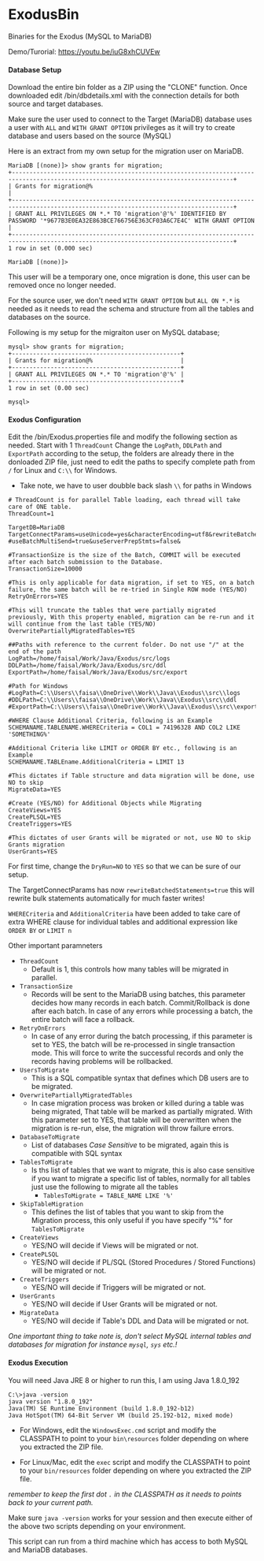 # ExodusBin
Binaries for the Exodus (MySQL to MariaDB)

Demo/Turorial: https://youtu.be/iuG8xhCUVEw

#### Database Setup
Download the entire bin folder as a ZIP using the "CLONE" function. Once downloaded edit /bin/dbdetails.xml with the connection details for both source and target databases. 

Make sure the user used to connect to the Target (MariaDB) database uses a user with `ALL` and `WITH GRANT OPTION` privileges as it will try to create database and users based on the source (MySQL)

Here is an extract from my own setup for the migration user on MariaDB.
```
MariaDB [(none)]> show grants for migration;
+-------------------------------------------------------------------------------------------------------------------------------------+
| Grants for migration@%                                                                                                              |
+-------------------------------------------------------------------------------------------------------------------------------------+
| GRANT ALL PRIVILEGES ON *.* TO 'migration'@'%' IDENTIFIED BY PASSWORD '*9677B3E0EA32E863BCE766756E363CF03A6C7E4C' WITH GRANT OPTION |
+-------------------------------------------------------------------------------------------------------------------------------------+
1 row in set (0.000 sec)

MariaDB [(none)]>
```

This user will be a temporary one, once migration is done, this user can be removed once no longer needed.

For the source user, we don't need `WITH GRANT OPTION` but `ALL ON *.*` is needed as it needs to read the schema and structure from all the tables and databases on the source.

Following is my setup for the migraiton user on MySQL database;
```
mysql> show grants for migration;
+------------------------------------------------+
| Grants for migration@%                         |
+------------------------------------------------+
| GRANT ALL PRIVILEGES ON *.* TO 'migration'@'%' |
+------------------------------------------------+
1 row in set (0.00 sec)

mysql>
```

#### Exodus Configuration

Edit the /bin/Exodus.properties file and modify the following section as needed. Start with 1 `ThreadCount` Change the `LogPath`, `DDLPath` and `ExportPath` according to the setup, the folders are already there in the donloaded ZIP file, just need to edit the paths to specify complete path from `/` for Linux and `C:\\` for Windows. 

- Take note, we have to user doubble back slash `\\` for paths  in Windows

```
# ThreadCount is for parallel Table loading, each thread will take care of ONE table.
ThreadCount=1

TargetDB=MariaDB
TargetConnectParams=useUnicode=yes&characterEncoding=utf8&rewriteBatchedStatements=true
#useBatchMultiSend=true&useServerPrepStmts=false&

#TransactionSize is the size of the Batch, COMMIT will be executed after each batch submission to the Database.
TransactionSize=10000

#This is only applicable for data migration, if set to YES, on a batch failure, the same batch will be re-tried in Single ROW mode (YES/NO)
RetryOnErrors=YES

#This will truncate the tables that were partially migrated previously, With this property enabled, migration can be re-run and it will continue from the last table (YES/NO)
OverwritePartiallyMigratedTables=YES

##Paths with reference to the current folder. Do not use "/" at the end of the path
LogPath=/home/faisal/Work/Java/Exodus/src/logs
DDLPath=/home/faisal/Work/Java/Exodus/src/ddl
ExportPath=/home/faisal/Work/Java/Exodus/src/export

#Path for Windows
#LogPath=C:\\Users\\faisa\\OneDrive\\Work\\Java\\Exodus\\src\\logs
#DDLPath=C:\\Users\\faisa\\OneDrive\\Work\\Java\\Exodus\\src\\ddl
#ExportPath=C:\\Users\\faisa\\OneDrive\\Work\\Java\\Exodus\\src\\export

#WHERE Clause Additional Criteria, following is an Example
SCHEMANAME.TABLENAME.WHERECriteria = COL1 = 74196328 AND COL2 LIKE 'SOMETHING%'

#Additional Criteria like LIMIT or ORDER BY etc., following is an Example
SCHEMANAME.TABLEname.AdditionalCriteria = LIMIT 13

#This dictates if Table structure and data migration will be done, use NO to skip
MigrateData=YES

#Create (YES/NO) for Additional Objects while Migrating
CreateViews=YES
CreatePLSQL=YES
CreateTriggers=YES

#This dictates of user Grants will be migrated or not, use NO to skip Grants migration
UserGrants=YES
```

For first time, change the `DryRun=NO` to `YES` so that we can be sure of our setup.

The TargetConnectParams has now `rewriteBatchedStatements=true` this will rewrite bulk statements automatically for much faster writes!

`WHERECriteria` and `AdditionalCriteria` have been added to take care of extra WHERE clause for individual tables and additional expression like `ORDER BY` or `LIMIT n`

Other important paramneters

- `ThreadCount`
  - Default is 1, this controls how many tables will be migrated in parallel.
- `TransactionSize`
  - Records will be sent to the MariaDB using batches, this parameter decides how many records in each batch. Commit/Rollback is done after each batch. In case of any errors while processing a batch, the entire batch will face a rollback.
- `RetryOnErrors`
  - In case of any error during the batch processing, if this parameter is set to YES, the batch will be re-processed in single transaction mode. This will force to write the successful records and only the records having problems will be rollbacked.
- `UsersToMigrate`
  - This is a SQL compatible syntax that defines which DB users are to be migrated.
- `OverwritePartiallyMigratedTables`
  - In case migration process was broken or killed during a table was being migrated, That table will be marked as partially migrated. With this parameter set to YES, that table will be overwritten when the migration is re-run, else, the migration will throw failure errors.
- `DatabaseToMigrate`
  - List of databases *Case Sensitive* to be migrated, again this is compatible with SQL syntax
- `TablesToMigrate`
  - Is ths list of tables that we want to migrate, this is also case sensitive if you want to migrate a specific list of tables, normally for all tables just use the following to migrate all the tables
    - `TablesToMigrate = TABLE_NAME LIKE '%'`
- `SkipTableMigration`
  - This defines the list of tables that you want to skip from the Migration process, this only useful if you have specify "%" for `TablesToMigrate`
- `CreateViews`
  - YES/NO will decide if Views will be migrated or not.
- `CreatePLSQL`
  - YES/NO will decide if PL/SQL (Stored Procedures / Stored Functions) will be migrated or not.
- `CreateTriggers`
  - YES/NO will decide if Triggers will be migrated or not.
- `UserGrants`
  - YES/NO will decide if User Grants will be migrated or not.
- `MigrateData`
  - YES/NO will decide if Table's DDL and Data will be migrated or not.

*One important thing to take note is, don't select MySQL internal tables and databases for migration for instance `mysql`, `sys` etc.!*

#### Exodus Execution

You will need Java JRE 8 or higher to run this, I am using Java 1.8.0_192

```
C:\>java -version
java version "1.8.0_192"
Java(TM) SE Runtime Environment (build 1.8.0_192-b12)
Java HotSpot(TM) 64-Bit Server VM (build 25.192-b12, mixed mode)
```

- For Windows, edit the `WindowsExec.cmd` script and modify the CLASSPATH to point to your `bin\resources` folder depending on where you extracted the ZIP file.

- For Linux/Mac, edit the `exec` script and modify the CLASSPATH to point to your `bin/resources` folder depending on where you extracted the ZIP file.

*remember to keep the first dot `.` in the CLASSPATH as it needs to points back to your current path.*

Make sure `java -version` works for your session and then execute either of the above two scripts depending on your environment.

This script can run from a third machine which has access to both MySQL and MariaDB databases.

